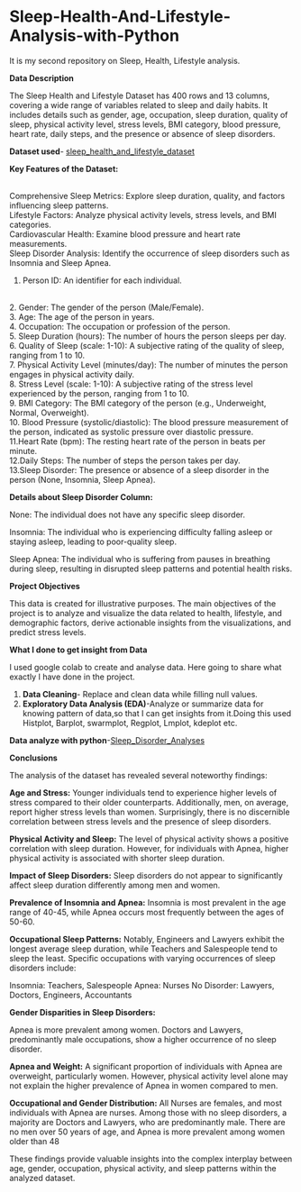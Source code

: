 # Sleep-Health-And-Lifestyle-Analysis-with-Python
It is my second repository on Sleep, Health, Lifestyle analysis.

**Data Description**

The Sleep Health and Lifestyle Dataset has 400 rows and 13 columns,
covering a wide range of variables related to sleep and daily habits.
It includes details such as gender, age, occupation, sleep duration, quality of sleep,
physical activity level, stress levels, BMI category, blood pressure, heart rate, 
daily steps, and the presence or absence of sleep disorders.

**Dataset used**- [sleep_health_and_lifestyle_dataset](https://github.com/subhashigupta01/Sleep-Health-And-Lifestyle-Analysis-with-PYTHON/blob/2b45ba4d8cf9c1506eee58a053656d779f9142a5/Sleep_health_and_lifestyle_dataset.csv) 

**Key Features of the Dataset:**

<br>
Comprehensive Sleep Metrics: Explore sleep duration, quality, and factors influencing sleep patterns.
<br>
Lifestyle Factors: Analyze physical activity levels, stress levels, and BMI categories.
<br>
Cardiovascular Health: Examine blood pressure and heart rate measurements.
<br>
Sleep Disorder Analysis: Identify the occurrence of sleep disorders such as Insomnia and Sleep Apnea.
<br>

1. Person ID: An identifier for each individual.
<br>
2. Gender: The gender of the person (Male/Female).
<br>
3. Age: The age of the person in years.
<br>
4. Occupation: The occupation or profession of the person.
<br>
5. Sleep Duration (hours): The number of hours the person sleeps per day.
<br>
6. Quality of Sleep (scale: 1-10): A subjective rating of the quality of sleep, ranging from 1 to 10.
<br>
7. Physical Activity Level (minutes/day): The number of minutes the person engages in physical activity daily.
<br>
8.  Stress Level (scale: 1-10): A subjective rating of the stress level experienced by the person, ranging from 1 to 10.
<br>
9. BMI Category: The BMI category of the person (e.g., Underweight, Normal, Overweight).
<br>
10. Blood Pressure (systolic/diastolic): The blood pressure measurement of the person, indicated as systolic pressure over diastolic pressure.
<br>
11.Heart Rate (bpm): The resting heart rate of the person in beats per minute.
<br>
12.Daily Steps: The number of steps the person takes per day.
<br>
13.Sleep Disorder: The presence or absence of a sleep disorder in the person (None, Insomnia, Sleep Apnea).


**Details about Sleep Disorder Column:**

None: The individual does not have any specific sleep disorder.

Insomnia: The individual who is experiencing difficulty falling asleep or staying asleep, leading to poor-quality sleep.

Sleep Apnea: The individual who is suffering from pauses in breathing during sleep, resulting in disrupted sleep patterns and potential health risks.


**Project Objectives**

This data is created for illustrative purposes. The main objectives of the project is to analyze and visualize the data related to health, lifestyle, and demographic factors, derive actionable insights from the visualizations, and predict stress levels. 

**What I done to get insight from Data**

I used google colab to create and analyse data. Here going to share what exactly I have done in the project.

1. **Data Cleaning**- Replace and clean data while filling null values.
2. **Exploratory Data Analysis (EDA)**-Analyze or summarize data for knowing pattern of data,so that I can get insights from it.Doing this used Histplot, Barplot, swarmplot, Regplot, Lmplot, kdeplot etc.

**Data analyze with python**-[Sleep_Disorder_Analyses](https://github.com/subhashigupta01/Sleep-Health-And-Lifestyle-Analysis-with-PYTHON/blob/6482f2f6ab83093eedc9116e5df5acb2a6c6bf7e/Sleep_health_and_lifestyle_dataset.ipynb)

**Conclusions**

The analysis of the dataset has revealed several noteworthy findings:

**Age and Stress:** Younger individuals tend to experience higher levels of stress compared to their older counterparts. Additionally, men, on average, report higher stress levels than women. Surprisingly, there is no discernible correlation between stress levels and the presence of sleep disorders.

**Physical Activity and Sleep:** The level of physical activity shows a positive correlation with sleep duration. However, for individuals with Apnea, higher physical activity is associated with shorter sleep duration.

**Impact of Sleep Disorders:** Sleep disorders do not appear to significantly affect sleep duration differently among men and women.

**Prevalence of Insomnia and Apnea:** Insomnia is most prevalent in the age range of 40-45, while Apnea occurs most frequently between the ages of 50-60.

**Occupational Sleep Patterns:** Notably, Engineers and Lawyers exhibit the longest average sleep duration, while Teachers and Salespeople tend to sleep the least. Specific occupations with varying occurrences of sleep disorders include:

Insomnia: Teachers, Salespeople
Apnea: Nurses
No Disorder: Lawyers, Doctors, Engineers, Accountants

**Gender Disparities in Sleep Disorders:**

Apnea is more prevalent among women.
Doctors and Lawyers, predominantly male occupations, show a higher occurrence of no sleep disorder.

**Apnea and Weight:** A significant proportion of individuals with Apnea are overweight, particularly women. However, physical activity level alone may not explain the higher prevalence of Apnea in women compared to men.

**Occupational and Gender Distribution:**
All Nurses are females, and most individuals with Apnea are nurses.
Among those with no sleep disorders, a majority are Doctors and Lawyers, who are predominantly male.
There are no men over 50 years of age, and Apnea is more prevalent among women older than 48

These findings provide valuable insights into the complex interplay between age, gender, occupation, physical activity, and sleep patterns within the analyzed dataset.


